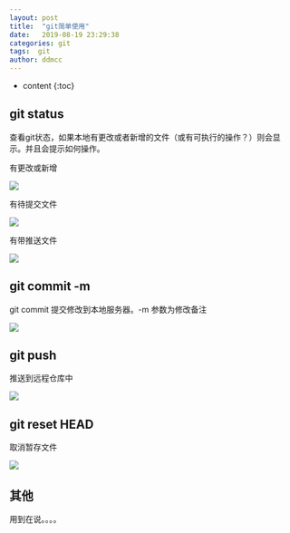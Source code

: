 ```yaml
---
layout: post
title:  "git简单使用"
date:   2019-08-19 23:29:38
categories: git
tags:  git
author: ddmcc
---
```


* content
{:toc}


## git status

查看git状态，如果本地有更改或者新增的文件（或有可执行的操作？）则会显示。并且会提示如何操作。



有更改或新增

![](https://i.loli.net/2019/08/19/Me1h4faGdPcwo8E.png)



有待提交文件

![](https://i.loli.net/2019/08/19/isSPzwKXk7Mg1xE.png)



有带推送文件

![](https://i.loli.net/2019/08/19/BycZX5AhCVwm3at.png)


## git commit -m 

git commit 提交修改到本地服务器。-m 参数为修改备注

![](https://i.loli.net/2019/08/19/YxcmliXraVGwZC6.png)


## git push 

推送到远程仓库中

![](https://i.loli.net/2019/08/19/v4nhF8UfA9J3Eck.png)


## git reset HEAD 

取消暂存文件

![](https://i.loli.net/2019/08/19/h2VHWvTQS85EykF.png)


## 其他

用到在说。。。。
